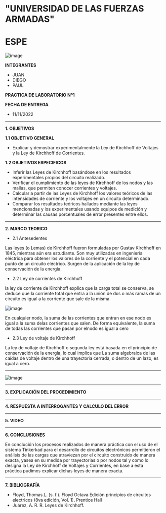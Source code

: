 # "UNIVERSIDAD DE LAS FUERZAS ARMADAS"
# ESPE

![image](https://user-images.githubusercontent.com/116772918/200762591-a164d8db-c02e-4269-8bb4-0bc4c810d79f.png)

**INTEGRANTES**
* JUAN 
* DIEGO
* PAUL


**PRACTICA DE LABORATORIO Nº1**

**FECHA DE ENTREGA**
* 11/11/2022
--------------------------------------------------------------------------------------------------------------------------------------------------------------------------------------

**1. OBJETIVOS**

**1.1  OBJETIVO GENERAL**

* Explicar y demostrar experimentalmente la Ley de Kirchhoff de Voltajes y la Ley de Kirchhoff de Corrientes.

**1.2  OBJETIVOS ESPECIFICOS**

* Inferir las Leyes de Kirchhoff basándose en los resultados experimentales propios del circuito realizado. 
* Verificar el cumplimiento de las leyes de Kirchhoff de los nodos y las mallas, que permiten conocer corrientes y voltajes.
* Calcular a partir de las Leyes de Kirchhoff los valores teóricos de las intensidades de corriente y los voltajes en un circuito determinado.
* Comparar los resultados teóricos hallados mediante las leyes mencionadas y los experimentales usando equipos de medición y determinar las causas porcentuales de error presentes entre ellos. 

--------------------------------------------------------------------------------------------------------------------------------------------------------------------------------------
**2. MARCO TEORICO**

* 2.1 Antesedentes

Las leyes (o Lemas) de Kirchhoff fueron formuladas por Gustav Kirchhoff en 1845, mientras aún era estudiante. Son muy utilizadas en ingeniería eléctrica para obtener los valores de la corriente y el potencial en cada punto de un circuito eléctrico. Surgen de la aplicación de la ley de conservación de la energía.

* 2.2 Ley de corrientes de Kirchhoff

la ley de corriente de Kirchhoff explica que la carga total se conserva, se deduce que la corriente total que entra a la unión de dos o más ramas de un circuito es igual a la corriente que sale de la misma.

![image](https://user-images.githubusercontent.com/116772918/200897862-25d18d7c-8a4c-4fd5-93d9-02a36dd58912.png)


En cualquier nodo, la suma de las corrientes que entran en ese nodo es igual a la suma delas corrientes que salen. De forma equivalente, la suma de todas las corrientes que pasan por elnodo es igual a cero

* 2.3 Ley de voltaje de Kirchhoff

La ley de voltaje de Kirchhoff o segunda ley está basada en el principio de conservación de la energía, lo cual implica que La suma algebraica de las caídas de voltaje dentro de una trayectoria cerrada, o dentro de un lazo, es igual a cero.

-------------------------------------------------------------------------------------------------------------------------------------------------------------------------------------


![image](https://user-images.githubusercontent.com/93800511/141481824-87634f6c-dcb1-4cf7-aefd-0b747d6e9fa6.png)







--------------------------------------------------------------------------------------------------------------------------------------------------------------------------------------
**3. EXPLICACIÓN DEL PROCEDIMIENTO**

--------------------------------------------------------------------------------------------------------------------------------------------------------------------------------------
**4. RESPUESTA A INTERROGANTES Y CALCULO DEL ERROR**

--------------------------------------------------------------------------------------------------------------------------------------------------------------------------------------

**5. VIDEO**

--------------------------------------------------------------------------------------------------------------------------------------------------------------------------------------

**6. CONCLUSIONES**

En conclución los procesos realizados de manera práctica con el uso de el sistema Tinkerkad para el desarrollo de circuitos electrónicos permitieron el análisis de las
cargas que atraviezan por el circuito construido de manera exacta, yasea en su medida por trayectorias o por nodos tal y como lo designa la Ley de Kirchhoff de
Voltajes y Corrientes, en base a esta práctica pudimos explicar dichas leyes de manera exacta.


--------------------------------------------------------------------------------------------------------------------------------------------------------------------------------------

**7. BIBLIOGRAFÍA**
* Floyd, Thomas.L. (s. f.). Floyd Octava Edición principios de circuitos electricos (8va edición, Vol. 1). Prentice Hall
* Juárez, A. R. R. Leyes de Kirchhoff.

